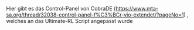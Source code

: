 Hier gibt es das Control-Panel von CobraDE (https://www.mta-sa.org/thread/32038-control-panel-f%C3%BCr-vio-extendet/?pageNo=1) , welches an das Ultimate-RL Script angepasst wurde